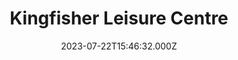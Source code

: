 ---
date: 2023-07-22T15:46:32.000Z
title: Kingfisher Leisure Centre
latitude: 52.03620184015773
longitude: 0.7340587308937416
category: checkin
---